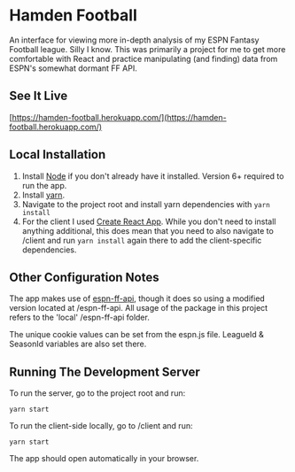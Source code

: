 # Hamden Football

An interface for viewing more in-depth analysis of my ESPN Fantasy Football league. Silly I know. This was primarily a project for me to get more comfortable with React and practice manipulating (and finding) data from ESPN's somewhat dormant FF API.

## See It Live

[https://hamden-football.herokuapp.com/](https://hamden-football.herokuapp.com/)

## Local Installation

1. Install [Node](https://nodejs.org/en/) if you don't already have it installed. Version 6+ required to run the app.
2. Install [yarn](https://yarnpkg.com/en/).
3. Navigate to the project root and install yarn dependencies with `yarn install`
4. For the client I used [Create React App](https://github.com/facebookincubator/create-react-app). While you don't need to install anything additional, this does mean that you need to also navigate to /client and run `yarn install` again there to add the client-specific dependencies.

## Other Configuration Notes

The app makes use of [espn-ff-api](https://www.npmjs.com/package/espn-ff-api), though it does so using a modified version located at /espn-ff-api. All usage of the package in this project refers to the 'local' /espn-ff-api folder.

The unique cookie values can be set from the espn.js file. LeagueId & SeasonId variables are also set there.

## Running The Development Server

To run the server, go to the project root and run:
```
yarn start
```

To run the client-side locally, go to /client and run:
```
yarn start
```

The app should open automatically in your browser.